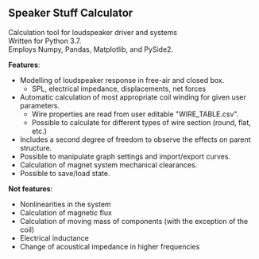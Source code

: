 ## Speaker Stuff Calculator
Calculation tool for loudspeaker driver and systems  
Written for Python 3.7.  
Employs Numpy, Pandas, Matplotlib, and PySide2.

**Features**:
* Modelling of loudspeaker response in free-air and closed box.
  * SPL, electrical impedance, displacements, net forces
* Automatic calculation of most appropriate coil winding for given user parameters.
  * Wire properties are read from user editable "WIRE_TABLE.csv".
  * Possible to calculate for different types of wire section (round, flat, etc.)
* Includes a second degree of freedom to observe the effects on parent structure.
* Possible to manipulate graph settings and import/export curves.
* Calculation of magnet system mechanical clearances.
* Possible to save/load state.

**Not features**:
* Nonlinearities in the system
* Calculation of magnetic flux
* Calculation of moving mass of components (with the exception of the coil)
* Electrical inductance
* Change of acoustical impedance in higher frequencies
